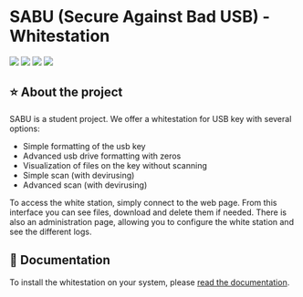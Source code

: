 # SABU (Secure Against Bad USB) - Whitestation
<a target="_blank" href="https://github.com/SABU-WS/SABU"><img src="https://img.shields.io/github/contributors/SABU-WS/SABU" /></a> <a target="_blank" href="https://github.com/SABU-WS/SABU"><img src="https://img.shields.io/github/last-commit/SABU-WS/SABU" /></a> <a target="_blank" href="https://github.com/SABU-WS/SABU"><img src="https://img.shields.io/github/repo-size/SABU-WS/SABU" /></a> <a target="_blank" href="https://github.com/SABU-WS/SABU"><img src="https://img.shields.io/github/license/SABU-WS/SABU" /></a>

## ⭐ About the project
SABU is a student project. We offer a whitestation for USB key with several options:
- Simple formatting of the usb key
- Advanced usb drive formatting with zeros
- Visualization of files on the key without scanning
- Simple scan (with devirusing)
- Advanced scan (with devirusing)

To access the white station, simply connect to the web page. From this interface you can see files, download and delete them if needed. There is also an administration page, allowing you to configure the white station and see the different logs.

## 📄 Documentation
To install the whitestation on your system, please [read the documentation](https://github.com/SABU-WS/SABU/wiki).
